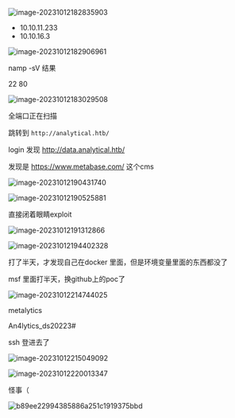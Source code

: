 ![image-20231012182835903](D:\htb日记\images\Analytics\image-20231012182835903.png)

* 10.10.11.233 
* 10.10.16.3

![image-20231012182906961](D:\htb日记\images\Analytics\image-20231012182906961.png)



namp -sV 结果

22 80

![image-20231012183029508](D:\htb日记\images\Analytics\image-20231012183029508.png)

全端口正在扫描





跳转到  `http://analytical.htb/`

login 发现 http://data.analytical.htb/

发现是 https://www.metabase.com/ 这个cms

![image-20231012190431740](D:\htb日记\images\Analytics\image-20231012190431740.png)

![image-20231012190525881](D:\htb日记\images\Analytics\image-20231012190525881.png)

直接闭着眼睛exploit



![image-20231012191312866](D:\htb日记\images\Analytics\image-20231012191312866.png)



![image-20231012194402328](D:\htb日记\images\Analytics\image-20231012194402328.png)



打了半天，才发现自己在docker 里面，但是环境变量里面的东西都没了

msf 里面打半天，换github上的poc了

![image-20231012214744025](D:\htb日记\images\Analytics\image-20231012214744025.png)



metalytics

An4lytics_ds20223#



ssh 登进去了

![image-20231012215049092](D:\htb日记\images\Analytics\image-20231012215049092.png)



![image-20231012220013347](D:\htb日记\images\Analytics\image-20231012220013347.png)

怪事（

![b89ee22994385886a251c1919375bbd](D:\htb日记\images\Analytics\b89ee22994385886a251c1919375bbd.png)
